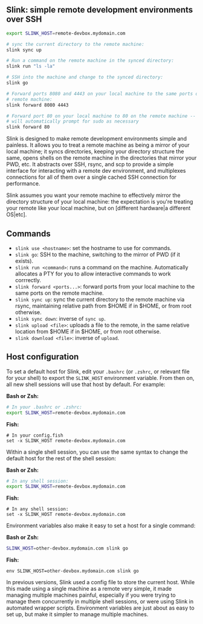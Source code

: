## Slink: simple remote development environments over SSH

```bash
export SLINK_HOST=remote-devbox.mydomain.com

# sync the current directory to the remote machine:
slink sync up

# Run a command on the remote machine in the synced directory:
slink run "ls -la"

# SSH into the machine and change to the synced directory:
slink go

# Forward ports 8080 and 4443 on your local machine to the same ports on your
# remote machine:
slink forward 8080 4443

# Forward port 80 on your local machine to 80 on the remote machine -- slink
# will automatically prompt for sudo as necessary
slink forward 80
```

Slink is designed to make remote development environments simple and painless.
It allows you to treat a remote machine as being a mirror of your local
machine; it syncs directories, keeping your directory structure the same, opens
shells on the remote machine in the directories that mirror your PWD, etc. It
abstracts over SSH, rsync, and scp to provide a simple interface for
interacting with a remote dev environment, and multiplexes connections for all
of them over a single cached SSH connection for performance.

Slink assumes you want your remote machine to effectively mirror the directory
structure of your local machine: the expectation is you're treating your remote
like your local machine, but on [different hardware|a different OS|etc].

## Commands

* `slink use <hostname>`: set the hostname to use for commands.
* `slink go`: SSH to the machine, switching to the mirror of PWD (if it
  exists).
* `slink run <command>`: runs a command on the machine. Automatically allocates
  a PTY for you to allow interactive commands to work corrrectly.
* `slink forward <ports...>`: forward ports from your local machine to the same
  ports on the remote machine.
* `slink sync up`: sync the current directory to the remote machine via rsync,
  maintaining relative path from $HOME if in $HOME, or from root otherwise.
* `slink sync down`: inverse of `sync up`.
* `slink upload <file>`: uploads a file to the remote, in the same relative
  location from $HOME if in $HOME, or from root otherwise.
* `slink download <file>`: inverse of `upload`.

## Host configuration

To set a default host for Slink, edit your `.bashrc` (or `.zshrc`, or relevant
file for your shell) to export the `SLINK_HOST` environment variable. From then
on, all new shell sessions will use that host by default. For example:

__Bash or Zsh:__
```bash
# In your .bashrc or .zshrc:
export SLINK_HOST=remote-devbox.mydomain.com
```

__Fish:__
```fish
# In your config.fish
set -x SLINK_HOST remote-devbox.mydomain.com
```

Within a single shell session, you can use the same syntax to change the
default host for the rest of the shell session:

__Bash or Zsh:__
```bash
# In any shell session:
export SLINK_HOST=remote-devbox.mydomain.com
```

__Fish:__
```fish
# In any shell session:
set -x SLINK_HOST remote-devbox.mydomain.com
```

Environment variables also make it easy to set a host for a single command:

__Bash or Zsh:__
```bash
SLINK_HOST=other-devbox.mydomain.com slink go
```

__Fish:__
```fish
env SLINK_HOST=other-devbox.mydomain.com slink go
```

In previous versions, Slink used a config file to store the current host. While
this made using a single machine as a remote very simple, it made managing
multiple machines painful, especially if you were trying to manage them
concurrently in multiple shell sessions, or were using Slink in automated
wrapper scripts. Environment variables are just about as easy to set up, but
make it simpler to manage multiple machines.
